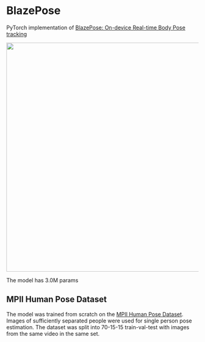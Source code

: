 # BlazePose

PyTorch implementation of [BlazePose: On-device Real-time Body Pose tracking](https://arxiv.org/pdf/2006.10204)

<img src="https://1.bp.blogspot.com/-XxKesnBALGM/XzVxSKZNWZI/AAAAAAAAGYc/WOt31icjp_YyjMxz06RSEwTi9K3qviFxwCLcBGAsYHQ/s550/image9.jpg" width="600">

The model has 3.0M params


## MPII Human Pose Dataset

The model was trained from scratch on the [MPII Human Pose Dataset](https://openaccess.thecvf.com/content_cvpr_2014/papers/Andriluka_2D_Human_Pose_2014_CVPR_paper.pdf). 
Images of sufficiently separated people were used for single person pose estimation. The dataset was split into 70-15-15 train-val-test with images from the same video in the same set. 
